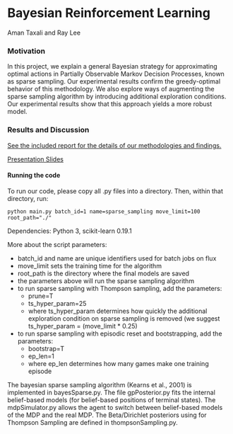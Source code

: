 # Bayesian Reinforcement Learning

Aman Taxali and Ray Lee

### Motivation 

In this project, we explain a general Bayesian strategy for approximating optimal actions in Partially Observable
Markov Decision Processes, known as sparse sampling. Our experimental results confirm the greedy-optimal behavior of this methodology. We also explore ways of augmenting the sparse sampling algorithm by introducing additional exploration conditions. Our experimental results show that this approach yields a more robust model.

### Results and Discussion

[See the included report for the details of our methodologies and findings.](./Taxali_Lee_Final_Report.pdf)

[Presentation Slides](./ataxali_final_presentation.pdf)

#### Running the code

To run our code, please copy all .py files into a directory. Then, within that directory, run:
    
    python main.py batch_id=1 name=sparse_sampling move_limit=100 root_path="./"

Dependencies: Python 3, scikit-learn 0.19.1

More about the script parameters:
* batch_id and name are unique identifiers used for batch jobs on flux
* move_limit sets the training time for the algorithm
* root_path is the directory where the final models are saved
* the parameters above will run the sparse sampling algorithm
* to run sparse sampling with Thompson sampling, add the parameters:
    * prune=T
    * ts_hyper_param=25
    * where ts_hyper_param determines how quickly the additional exploration condition on sparse sampling is removed (we suggest ts_hyper_param = (move_limit * 0.25)
 * to run sparse sampling with episodic reset and bootstrapping, add the parameters:
    * bootstrap=T
    * ep_len=1
    * where ep_len determines how many games make one training episode

The bayesian sparse sampling algorithm (Kearns et al., 2001) is implemented in bayesSparse.py. The file gpPosterior.py fits the internal belief-based models (for belief-based positions of terminal states). The mdpSimulator.py allows the agent to switch between belief-based models of the MDP and the real MDP. The Beta/Dirichlet posteriors using for Thompson Sampling are defined in thompsonSampling.py.

